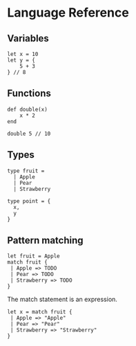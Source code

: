 # Language Reference

## Variables
```
let x = 10
let y = {
	5 + 3
} // 8
```

## Functions
```
def double(x)
	x * 2
end

double 5 // 10
```

## Types
```
type fruit =
  | Apple
  | Pear
  | Strawberry
```

```
type point = {
  x,
  y
}
```

## Pattern matching
```
let fruit = Apple
match fruit {
 | Apple => TODO
 | Pear => TODO
 | Strawberry => TODO
}
```

The match statement is an expression.
```
let x = match fruit {
 | Apple => "Apple"
 | Pear => "Pear"
 | Strawberry => "Strawberry"
}
```
